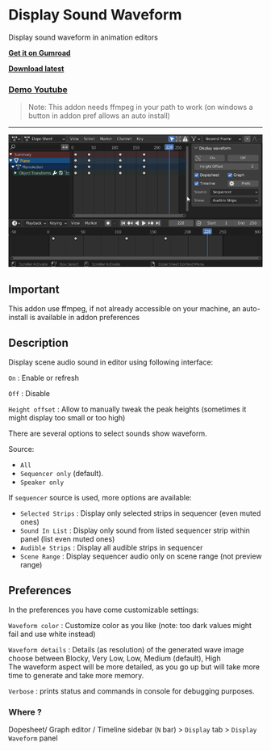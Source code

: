 # Display Sound Waveform

Display sound waveform in animation editors

**[Get it on Gumroad](https://pullusb.gumroad.com/l/sound_waveform_display)**

**[Download latest](https://github.com/Pullusb/sound_waveform_display/archive/refs/heads/main.zip)**

### [Demo Youtube](https://www.youtube.com/watch?v=N7i5m417wGY)

> Note: This addon needs ffmpeg in your path to work (on windows a button in addon pref allows an auto install)

---

![sound waveform display basic use demo](https://raw.githubusercontent.com/Pullusb/images_repo/master/SWD_sound_wave_display_demo_01.gif)


## Important

This addon use ffmpeg, if not already accessible on your machine, an auto-install is available in addon preferences

## Description

Display scene audio sound in editor using following interface:

`On` : Enable or refresh

`Off` : Disable

`Height offset` : Allow to manually tweak the peak heights (sometimes it might display too small or too high)

There are several options to select sounds show waveform.

Source:

- `All`
- `Sequencer only` (default).
- `Speaker only`

If `sequencer` source is used, more options are available:

- `Selected Strips` : Display only selected strips in sequencer (even muted ones)
- `Sound In List` : Display only sound from listed sequencer strip within panel (list even muted ones)
- `Audible Strips` : Display all audible strips in sequencer
- `Scene Range` : Display sequencer audio only on scene range (not preview range)

## Preferences

In the preferences you have come customizable settings:

`Waveform color` : Customize color as you like (note: too dark values might fail and use white instead)

`Waveform details` : Details (as resolution) of the generated wave image  
choose between Blocky, Very Low, Low, Medium (default), High  
The waveform aspect will be more detailed, as you go up but will take more time to generate and take more memory.

`Verbose` : prints status and commands in console for debugging purposes.

### Where ?

Dopesheet/ Graph editor / Timeline sidebar (`N` bar) > `Display` tab > `Display Waveform` panel

<!-- ## How

The addon use ffmpeg to generate a waveform from the sound then load it and display in editors background.
For speaker sound or for multiple sequencer strips, audio is mixdowned into a temporary audio file -->
